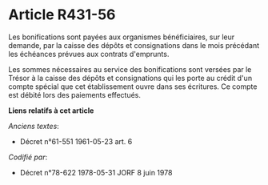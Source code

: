 # Article R431-56

Les bonifications sont payées aux organismes bénéficiaires, sur leur demande, par la caisse des dépôts et consignations dans
le mois précédant les échéances prévues aux contrats d'emprunts.

Les sommes nécessaires au service des bonifications sont versées par le Trésor à la caisse des dépôts et consignations qui
les porte au crédit d'un compte spécial que cet établissement ouvre dans ses écritures. Ce compte est débité lors des
paiements effectués.

**Liens relatifs à cet article**

_Anciens textes_:

  - Décret n°61-551 1961-05-23 art. 6

_Codifié par_:

  - Décret n°78-622 1978-05-31 JORF 8 juin 1978
